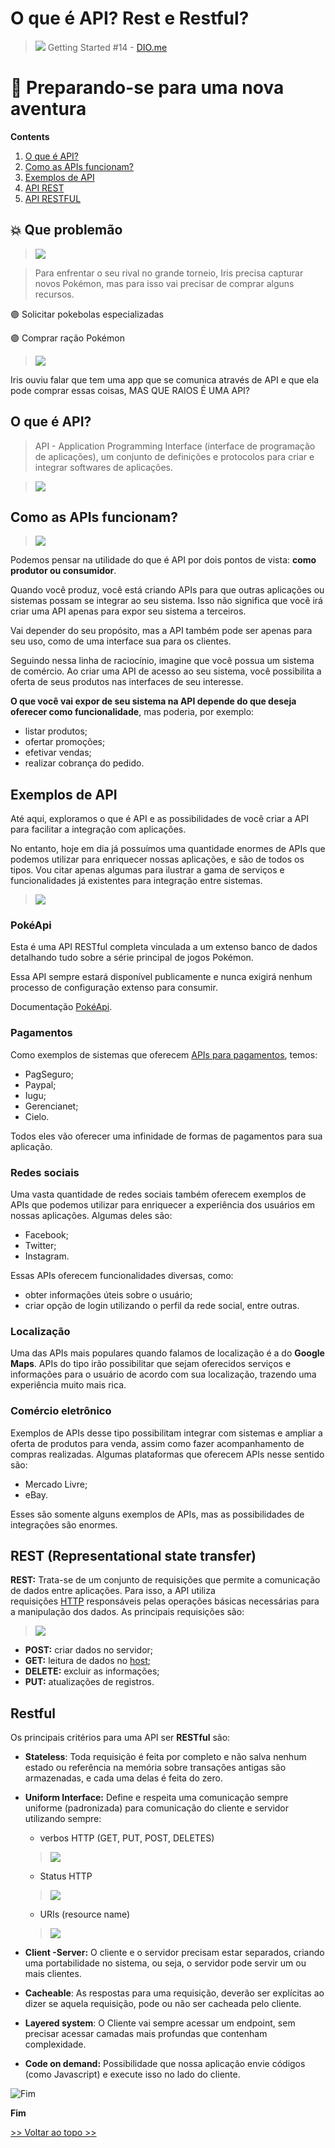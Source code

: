 # O que é API? Rest e Restful?

>![](./assets/01-API.png)
Getting Started #14 - [DIO.me](https://www.youtube.com/watch?v=68W5nx8yQZU)

# 📌 Preparando-se para uma nova aventura

**Contents**
1. [O que é API?](#o-que-é-api)
2. [Como as APIs funcionam?](#como-as-apis-funcionam)
3. [Exemplos de API](#exemplos-de-api)
4. [API REST](#rest-representational-state-transfer)
5. [API RESTFUL](#restful)

## 💥 Que problemão

> ![](./assets/rival.png)

> Para enfrentar o seu rival no grande torneio, Iris precisa capturar novos Pokémon, mas para isso vai precisar de comprar alguns recursos.

🟣 Solicitar pokebolas especializadas

🟣 Comprar ração Pokémon

> ![](./assets/app.png)

Iris ouviu falar que tem uma app que se comunica através de API e que ela pode comprar essas coisas, MAS QUE RAIOS É UMA API?

## O que é API?
> API - Application Programming Interface (interface de programação de aplicações), um conjunto de definições e protocolos para criar e integrar softwares de aplicações.

> ![](./assets/API-descricao.png)

## Como as APIs funcionam?

> ![](./assets/API-como-funciona.png)

Podemos pensar na utilidade do que é API por dois pontos de vista: **como produtor ou consumidor**.

Quando você produz, você está criando APIs para que outras aplicações ou sistemas possam se integrar ao seu sistema. Isso não significa que você irá criar uma API apenas para expor seu sistema a terceiros.

Vai depender do seu propósito, mas a API também pode ser apenas para seu uso, como de uma interface sua para os clientes.

Seguindo nessa linha de raciocínio, imagine que você possua um sistema de comércio. Ao criar uma API de acesso ao seu sistema, você possibilita a oferta de seus produtos nas interfaces de seu interesse.

**O que você vai expor de seu sistema na API depende do que deseja oferecer como funcionalidade**, mas poderia, por exemplo:

- listar produtos;
- ofertar promoções;
- efetivar vendas;
- realizar cobrança do pedido.

## Exemplos de API

Até aqui, exploramos o que é API e as possibilidades de você criar a API para facilitar a integração com aplicações.

No entanto, hoje em dia já possuímos uma quantidade enormes de APIs que podemos utilizar para enriquecer nossas aplicações, e são de todos os tipos. Vou citar apenas algumas para ilustrar a gama de serviços e funcionalidades já existentes para integração entre sistemas.

> ![](./assets/APIConceitosExemplosEImportancia.png)

### PokéApi

Esta é uma API RESTful completa vinculada a um extenso banco de dados detalhando tudo sobre a série principal de jogos Pokémon.

Essa API sempre estará disponível publicamente e nunca exigirá nenhum processo de configuração extenso para consumir.

Documentação [PokéApi](https://pokeapi.co/docs/v2).

### **Pagamentos**

Como exemplos de sistemas que oferecem [APIs para pagamentos](https://gerencianet.com.br/blog/api-de-pagamento-entenda-o-que-e/), temos:

- PagSeguro;
- Paypal;
- Iugu;
- Gerencianet;
- Cielo.

Todos eles vão oferecer uma infinidade de formas de pagamentos para sua aplicação.

### **Redes sociais**

Uma vasta quantidade de redes sociais também oferecem exemplos de APIs que podemos utilizar para enriquecer a experiência dos usuários em nossas aplicações. Algumas deles são:

- Facebook;
- Twitter;
- Instagram.

Essas APIs oferecem funcionalidades diversas, como:

- obter informações úteis sobre o usuário;
- criar opção de login utilizando o perfil da rede social, entre outras.

### **Localização**

Uma das APIs mais populares quando falamos de localização é a do **Google Maps**. APIs do tipo irão possibilitar que sejam oferecidos serviços e informações para o usuário de acordo com sua localização, trazendo uma experiência muito mais rica.

### **Comércio eletrônico**

Exemplos de APIs desse tipo possibilitam integrar com sistemas e ampliar a oferta de produtos para venda, assim como fazer acompanhamento de compras realizadas. Algumas plataformas que oferecem APIs nesse sentido são:

- Mercado Livre;
- eBay.

Esses são somente alguns exemplos de APIs, mas as possibilidades de integrações são enormes.

## REST (Representational state transfer)

**REST:** Trata-se de um conjunto de requisições que permite a comunicação de dados entre aplicações. Para isso, a API utiliza requisições [HTTP](https://rockcontent.com/br/blog/http/) responsáveis pelas operações básicas necessárias para a manipulação dos dados. As principais requisições são:

> ![](./assets/HTTP.png)

- **POST:** criar dados no servidor;
- **GET:** leitura de dados no [host](https://rockcontent.com/br/blog/host/);
- **DELETE:** excluir as informações;
- **PUT:** atualizações de registros.

## Restful
Os principais critérios para uma API ser **RESTful** são:

- **Stateless**: Toda requisição é feita por completo e não salva nenhum estado ou referência na memória sobre transações antigas são armazenadas, e cada uma delas é feita do zero.

- **Uniform Interface:**  Define e respeita uma comunicação sempre uniforme (padronizada) para comunicação do cliente e servidor utilizando sempre:

	- verbos HTTP (GET, PUT, POST, DELETES)

	> ![](./assets/verbosHTTP.png)

	- Status HTTP

	> ![](./assets/statusHTTP.png)

	- URIs (resource name)

	> ![](./assets/urls.png)

- **Client -Server:** O cliente e o servidor precisam estar separados, criando uma portabilidade no sistema, ou seja, o servidor pode servir um ou mais clientes.

- **Cacheable**: As respostas para uma requisição, deverão ser explícitas ao dizer se aquela requisição, pode ou não ser cacheada pelo cliente.

- **Layered system**: O Cliente vai sempre acessar um endpoint, sem precisar acessar camadas mais profundas que contenham complexidade.

- **Code on demand:** Possibilidade que nossa aplicação envie códigos (como Javascript) e execute isso no lado do cliente.


![Fim](https://developers.giphy.com/branch/master/static/why_4-dbf60f160acb0c6f22c6260bd3a8c6b5.gif)

**Fim**

[>> Voltar ao topo >>](#o-que-é-api-rest-e-restful)